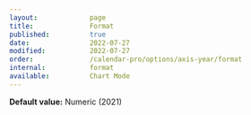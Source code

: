 ```yaml
---
layout:             page
title:              Format
published:          true
date:               2022-07-27
modified:           2022-07-27
order:              /calendar-pro/options/axis-year/format
internal:           format
available:          Chart Mode
---
```

**Default value:** Numeric (2021)
